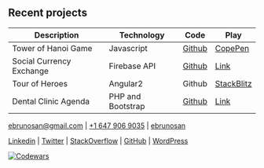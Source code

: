 
## Recent projects

**Description** | **Technology** | **Code** | **Play**
------------|------------|------|---------
Tower of Hanoi Game | Javascript | [Github](https://github.com/ebrunosan/TowerOfHanoi) | [CopePen](https://codepen.io/ebrunosan/pen/NMRoZX)
Social Currency Exchange | Firebase API | [Github](https://github.com/ebrunosan/currencyexchange) | [Link](https://www.ebrunosan.me/currencyexchange)
Tour of Heroes | Angular2 | Github | [StackBlitz](https://stackblitz.com/edit/angular-ebrunosan-toh)
Dental Clinic Agenda | PHP and Bootstrap | [Github](https://github.com/ebrunosan/dentalclinic) | [Link](http://web.ebrunosan.epizy.com)

[<i class="fas fa-envelope fa-lg"></i> ebrunosan@gmail.com](mailto:ebrunosan@gmail.com) | 
[<i class="fab fa-whatsapp fa-lg"></i> +1 647 906 9035](tel:+16479069035) |
[<i class="fab fa-skype fa-lg"></i> ebrunosan](skype:live:eBrunoSan?chat)

[<i class="fab fa-linkedin"></i> Linkedin](https://www.linkedin.com/in/ebrunosan) |
[<i class="fab fa-twitter"></i> Twitter](https://twitter.com/ebrunosan) |
[<i class="fab fa-stack-overflow"></i> StackOverflow](https://stackoverflow.com/story/ebrunosan) |
[<i class="fab fa-github"></i> GitHub](https://github.com/ebrunosan) |
[<i class="fab fa-wordpress"></i> WordPress](https://ebrunosan.wordpress.com)

[![Codewars](https://www.codewars.com/users/ebrunosan/badges/large)](https://www.codewars.com/users/ebrunosan)
